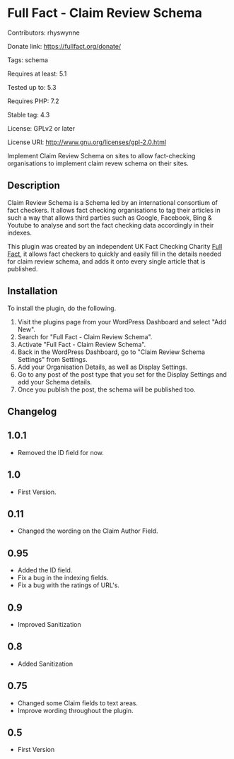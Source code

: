 Full Fact - Claim Review Schema
===============================
Contributors: rhyswynne

Donate link: https://fullfact.org/donate/

Tags: schema

Requires at least: 5.1

Tested up to: 5.3

Requires PHP: 7.2

Stable tag: 4.3

License: GPLv2 or later

License URI: http://www.gnu.org/licenses/gpl-2.0.html

Implement Claim Review Schema on sites to allow fact-checking organisations to implement claim revew schema on their sites.

Description
-----------

Claim Review Schema is a Schema led by an international consortium of fact checkers. It allows fact checking organisations to tag their articles in such a way that allows third parties such as Google, Facebook, Bing & Youtube to analyse and sort the fact checking data accordingly in their indexes.

This plugin was created by an independent UK Fact Checking Charity [Full Fact](https://fullfact.org/), it allows fact checkers to quickly and easily fill in the details needed for claim review schema, and adds it onto every single article that is published.

Installation
------------
To install the plugin, do the following.

1. Visit the plugins page from your WordPress Dashboard and select "Add New".
2. Search for "Full Fact - Claim Review Schema".
3. Activate "Full Fact - Claim Review Schema".
4. Back in the WordPress Dashboard, go to "Claim Review Schema Settings" from Settings.
5. Add your Organisation Details, as well as Display Settings.
6. Go to any post of the post type that you set for the Display Settings and add your Schema details.
7. Once you publish the post, the schema will be published too.

Changelog
---------
1.0.1
-----
* Removed the ID field for now.

1.0
---
* First Version.

0.11
----
* Changed the wording on the Claim Author Field.

0.95
----
* Added the ID field.
* Fix a bug in the indexing fields.
* Fix a bug with the ratings of URL's.

0.9
---
* Improved Sanitization

0.8
---
* Added Sanitization

0.75
----
* Changed some Claim fields to text areas.
* Improve wording throughout the plugin.

0.5
---
* First Version
